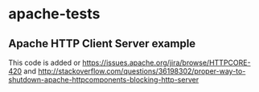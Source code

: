 # apache-tests

## Apache HTTP Client Server example

This code is added or https://issues.apache.org/jira/browse/HTTPCORE-420
and http://stackoverflow.com/questions/36198302/proper-way-to-shutdown-apache-httpcomponents-blocking-http-server
